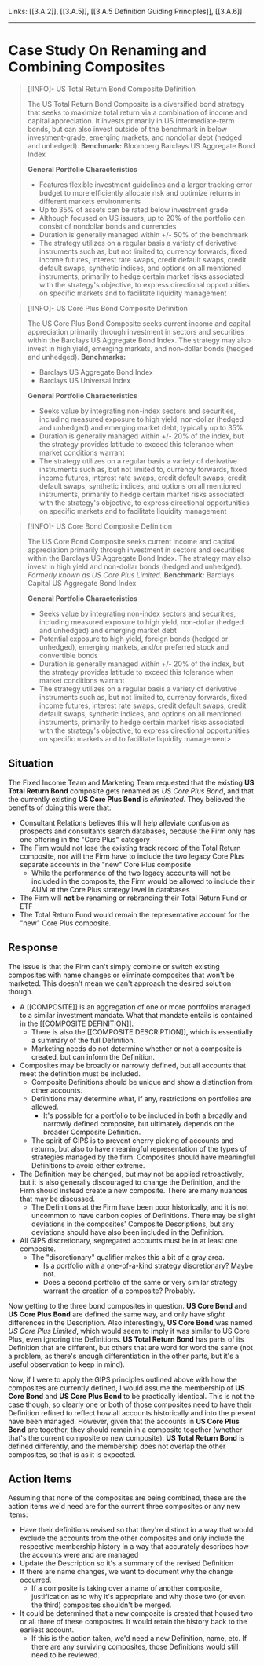 Links: [[3.A.2]], [[3.A.5]], [[3.A.5 Definition Guiding Principles]], [[3.A.6]]
___
# Case Study On Renaming and Combining Composites

> [!INFO]- US Total Return Bond Composite Definition
> 
> The US Total Return Bond Composite is a diversified bond strategy that seeks to maximize total return via a combination of income and capital appreciation. It invests primarily in US intermediate-term bonds, but can also invest outside of the benchmark in below investment-grade, emerging markets, and nondollar debt (hedged and unhedged).
> **Benchmark:** Bloomberg Barclays US Aggregate Bond Index
> 
> **General Portfolio Characteristics**
> - Features flexible investment guidelines and a larger tracking error budget to more efficiently allocate risk and optimize returns in different markets environments
> - Up to 35% of assets can be rated below investment grade
> - Although focused on US issuers, up to 20% of the portfolio can consist of nondollar bonds and currencies
> - Duration is generally managed within +/- 50% of the benchmark
> - The strategy utilizes on a regular basis a variety of derivative instruments such as, but not limited to, currency forwards, fixed income futures, interest rate swaps, credit default swaps, credit default swaps, synthetic indices, and options on all mentioned instruments, primarily to hedge certain market risks associated with the strategy's objective, to express directional opportunities on specific markets and to facilitate liquidity management

> [!INFO]- US Core Plus Bond Composite Definition
> 
> The US Core Plus Bond Composite seeks current income and capital appreciation primarily through investment in sectors and securities within the Barclays US Aggregate Bond Index. The strategy may also invest in high yield, emerging markets, and non-dollar bonds (hedged and unhedged).
> **Benchmarks:**
> - Barclays US Aggregate Bond Index
> - Barclays US Universal Index
> 
> **General Portfolio Characteristics**
> - Seeks value by integrating non-index sectors and securities, including measured exposure to high yield, non-dollar (hedged and unhedged) and emerging market debt, typically up to 35%
> - Duration is generally managed within +/- 20% of the index, but the strategy provides latitude to exceed this tolerance when market conditions warrant
> - The strategy utilizes on a regular basis a variety of derivative instruments such as, but not limited to, currency forwards, fixed income futures, interest rate swaps, credit default swaps, credit default swaps, synthetic indices, and options on all mentioned instruments, primarily to hedge certain market risks associated with the strategy's objective, to express directional opportunities on specific markets and to facilitate liquidity management

> [!INFO]- US Core Bond Composite Definition
> 
> The US Core Bond Composite seeks current income and capital appreciation primarily through investment in sectors and securities within the Barclays US Aggregate Bond Index. The strategy may also invest in high yield and non-dollar bonds (hedged and unhedged). *Formerly known as US Core Plus Limited.*
> **Benchmark:** Barclays Capital US Aggregate Bond Index
> 
> **General Portfolio Characteristics**
> - Seeks value by integrating non-index sectors and securities, including measured exposure to high yield, non-dollar (hedged and unhedged) and emerging market debt
> - Potential exposure to high yield, foreign bonds (hedged or unhedged), emerging markets, and/or preferred stock and convertible bonds
> - Duration is generally managed within +/- 20% of the index, but the strategy provides latitude to exceed this tolerance when market conditions warrant
> - The strategy utilizes on a regular basis a variety of derivative instruments such as, but not limited to, currency forwards, fixed income futures, interest rate swaps, credit default swaps, credit default swaps, synthetic indices, and options on all mentioned instruments, primarily to hedge certain market risks associated with the strategy's objective, to express directional opportunities on specific markets and to facilitate liquidity management> 

## Situation
The Fixed Income Team and Marketing Team requested that the existing **US Total Return Bond** composite gets renamed as *US Core Plus Bond*, and that the currently existing **US Core Plus Bond** is *eliminated*. They believed the benefits of doing this were that:
- Consultant Relations believes this will help alleviate confusion as prospects and consultants search databases, because the Firm only has one offering in the "Core Plus" category
- The Firm would not lose the existing track record of the Total Return composite, nor will the Firm have to include the two legacy Core Plus separate accounts in the "new" Core Plus composite
	- While the performance of the two legacy accounts will not be included in the composite, the Firm would be allowed to include their AUM at the Core Plus strategy level in databases
- The Firm will **not** be renaming or rebranding their Total Return Fund or ETF
- The Total Return Fund would remain the representative account for the "new" Core Plus composite.

## Response
The issue is that the Firm can't simply combine or switch existing composites with name changes or eliminate composites that won't be marketed. This doesn't mean we can't approach the desired solution though.

- A [[COMPOSITE]] is an aggregation of one or more portfolios managed to a similar investment mandate. What that mandate entails is contained in the [[COMPOSITE DEFINITION]].
	- There is also the [[COMPOSITE DESCRIPTION]], which is essentially a summary of the full Definition.
	- Marketing needs do not determine whether or not a composite is created, but can inform the Definition.
- Composites may be broadly or narrowly defined, but all accounts that meet the definition must be included.
	- Composite Definitions should be unique and show a distinction from other accounts.
	- Definitions may determine what, if any, restrictions on portfolios are allowed.
		- It's possible for a portfolio to be included in both a broadly and narrowly defined composite, but ultimately depends on the broader Composite Definition.
	- The spirit of GIPS is to prevent cherry picking of accounts and returns, but also to have meaningful representation of the types of strategies managed by the firm. Composites should have meaningful Definitions to avoid either extreme.
- The Definition may be changed, but may not be applied retroactively, but it is also generally discouraged to change the Definition, and the Firm should instead create a new composite. There are many nuances that may be discussed.
	- The Definitions at the Firm have been poor historically, and it is not uncommon to have carbon copies of Definitions. There may be slight deviations in the composites' Composite Descriptions, but any deviations should have also been included in the Definition.
- All GIPS discretionary, segregated accounts must be in at least one composite.
	- The "discretionary" qualifier makes this a bit of a gray area.
		- Is a portfolio with a one-of-a-kind strategy discretionary? Maybe not.
		- Does a second portfolio of the same or very similar strategy warrant the creation of a composite? Probably.

Now getting to the three bond composites in question. **US Core Bond** and **US Core Plus Bond** are defined the same way, and only have *slight* differences in the Description. Also interestingly, **US Core Bond** was named *US Core Plus Limited*, which would seem to imply it was similar to US Core Plus, even ignoring the Definitions. **US Total Return Bond** has parts of its Definition that are different, but others that are word for word the same (not a problem, as there's enough differentiation in the other parts, but it's a useful observation to keep in mind).

Now, if I were to apply the GIPS principles outlined above with how the composites are currently defined, I would assume the membership of **US Core Bond** and **US Core Plus Bond** to be practically identical. This is not the case though, so clearly one or both of those composites need to have their Definition refined to reflect how all accounts historically and into the present have been managed. However, given that the accounts in **US Core Plus Bond** are together, they should remain in a composite together (whether that's the current composite or new composite). **US Total Return Bond** is defined differently, and the membership does not overlap the other composites, so that is as it is expected.

## Action Items
Assuming that none of the composites are being combined, these are the action items we'd need are for the current three composites or any new items:
- Have their definitions revised so that they're distinct in a way that would exclude the accounts from the other composites and only include the respective membership history in a way that accurately describes how the accounts were and are managed
- Update the Description so it's a summary of the revised Definition
- If there are name changes, we want to document why the change occurred.
	- If a composite is taking over a name of another composite, justification as to why it's appropriate and why those two (or even the third) composites shouldn't be merged.
- It could be determined that a new composite is created that housed two or all three of these composites. It would retain the history back to the earliest account.
	- If this is the action taken, we'd need a new Definition, name, etc. If there are any surviving composites, those Definitions would still need to be reviewed.
